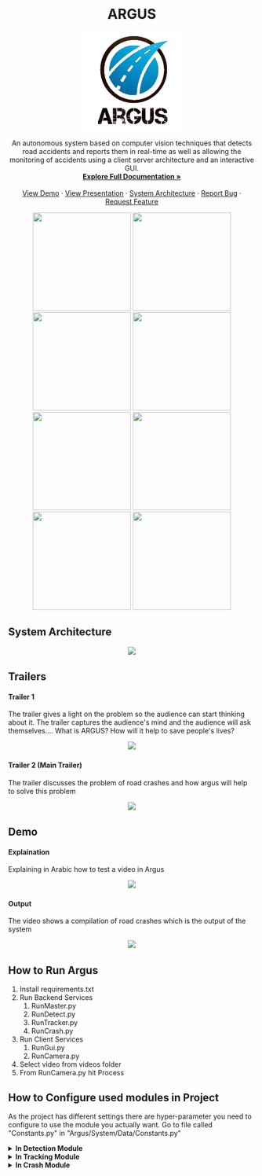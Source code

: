 <!-- PROJECT LOGO -->
<br />

  <h1 align="center">ARGUS</h1>
<p align="center">
  <img src="Images\logo.png">
</p>

  <p align="center">
An autonomous system based on computer vision techniques that detects road accidents and reports them in real-time as well as allowing the monitoring of accidents using a client server architecture and an interactive GUI.    <br />
    <a href="https://github.com/khaledsabry97/Argus/blob/master/Documents/GP_document.pdf"><strong>Explore Full Documentation »</strong></a>
    <br />
    <br />
    <a href="#Demo">View Demo</a>
    ·
    <a href="https://github.com/khaledsabry97/Argus/blob/master/Documents/Argus.pptx">View Presentation</a>
    ·
    <a href="#System-Architecture">System Architecture</a>
    ·
    <a href="https://github.com/khaledsabry97/Argus/issues">Report Bug</a>
    ·
    <a href="https://github.com/khaledsabry97/Argus/issues">Request Feature</a>
  </p>

<p align="center">
 
<img src="https://github.com/khaledsabry97/Argus/blob/master/Gif/1517.gif?raw=true" width="200" height="200" />
<img src="https://github.com/khaledsabry97/Argus/blob/master/Gif/1518.gif?raw=true" width="200" height="200" />
<img src="https://github.com/khaledsabry97/Argus/blob/master/Gif/1519.gif?raw=true" width="200" height="200" />
<img src="https://github.com/khaledsabry97/Argus/blob/master/Gif/1529.gif?raw=true" width="200" height="200" />
<img src="https://github.com/khaledsabry97/Argus/blob/master/Gif/1566.gif?raw=true" width="200" height="200" />
<img src="https://github.com/khaledsabry97/Argus/blob/master/Gif/1522.gif?raw=true" width="200" height="200" />
<img src="https://github.com/khaledsabry97/Argus/blob/master/Gif/1528.gif?raw=true" width="200" height="200" />
<img src="https://github.com/khaledsabry97/Argus/blob/master/Gif/1568.gif?raw=true" width="200" height="200" />
 </p>


  <h2 id="System-Architecture">
System Architecture
</h2>


<p align="center">
<img src="https://github.com/khaledsabry97/Argus/blob/master/Images/BlockDiagram.png" width="80%">
      </a>
  </p>
 




## Trailers
#### Trailer 1
The trailer gives a light on the problem so the audience can start thinking about it.
The trailer captures the audience's mind and the audience will ask themselves....
What is ARGUS?
How will it help to save people's lives?
<p align="center">
   <a href="https://www.youtube.com/watch?v=8GmcOIeVAp4">
<img src="https://img.youtube.com/vi/8GmcOIeVAp4/maxresdefault.jpg" width="50%">
      </a>
  </p>
  

#### Trailer 2 (Main Trailer)
The trailer discusses the problem of road crashes and how argus will help to solve this problem
<p align="center">
  
   <a href="https://www.youtube.com/watch?v=nHsk8bgKjX0">
<img src="https://img.youtube.com/vi/nHsk8bgKjX0/maxresdefault.jpg" width="50%">
      </a>
  </p>


  <h2 id="Demo">
Demo
</h2>

#### Explaination
Explaining in Arabic how to test a video in Argus
<p align="center">
   <a href="https://www.youtube.com/watch?v=92DqypG8TKY">
<img src="https://img.youtube.com/vi/92DqypG8TKY/maxresdefault.jpg" width="50%">
      </a>
  </p>
  
#### Output
The video shows a compilation of road crashes which is the output of the system

<p align="center">
   <a href="https://www.youtube.com/watch?v=R74K5aWLSLk">
<img src="https://img.youtube.com/vi/R74K5aWLSLk/maxresdefault.jpg" width="50%">
      </a>
  </p>




  




## How to Run Argus
1. Install requirements.txt
1. Run Backend Services
   1. RunMaster.py
   1. RunDetect.py
   1. RunTracker.py
   1. RunCrash.py
1. Run Client Services
   1. RunGui.py
   1. RunCamera.py
1. Select video from videos folder
1. From RunCamera.py hit Process

## How to Configure used modules in Project
As the project has different settings there are hyper-parameter you need to configure to use the module you actually want. Go to file called "Constants.py" in "Argus/System/Data/Constants.py"

 <details>
  <summary><b>In Detection Module</b></summary>
   <ul>
    <li> Work_Detect_Files : True if you want to use already saved vehicles detected in the videos provided in project instead of using YOLO architecture</li>
     </ul>
         </details>
         
 <details>
  <summary><b>In Tracking Module</b></summary>
  <ul>
    <li> Work_Tracker_Type_Mosse : True if you want to use Mosse Tracker instead of Dlib Tracker </li>
    <li> Work_Tracker_Interpolation : True if you want to use track-compensated frame interpolation (TCFI) instead of normal tracking algorithm
 </li>
    </ul>
         </details>
         
         
 <details>
  <summary><b>In Crash Module</b></summary>
   <ul>
    <li> Work_Crash_Estimation_Only : True if you want to use Crash Estimation Module Only, instead of following the Crash Estimation Module with ViF Descripton</li>
     </ul>
         </details>
